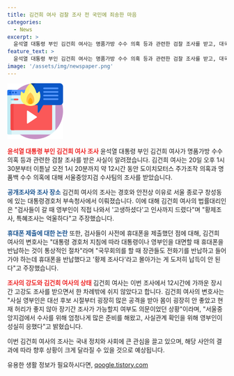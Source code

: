 ```yaml
---
title: 김건희 여사 검찰 조사 전 국민에 죄송한 마음
categories:
  - News
excerpt: >
  윤석열 대통령 부인 김건희 여사는 명품가방 수수 의혹 등과 관련한 검찰 조사를 받고, 대국민 사과를 했다. 김 여사는 조사 중에도 심리적으로 힘든 상황임에도 불구하고 성실히 협조했으며, 12시간에 가까운 고강도 조사를 받았다. 또한, 대통령 경호처에 대한 안타까운 상황에 대해 안타까움을 표현하기도 했다. 
feature_text: >
  윤석열 대통령 부인 김건희 여사는 명품가방 수수 의혹 등과 관련한 검찰 조사를 받고, 대국민 사과를 했다. 김 여사는 조사 중에도 심리적으로 힘든 상황임에도 불구하고 성실히 협조했으며, 12시간에 가까운 고강도 조사를 받았다. 또한, 대통령 경호처에 대한 안타까운 상황에 대해 안타까움을 표현하기도 했다. 
image: '/assets/img/newspaper.png'
---
```


<p><img src="/assets/img/news.png" alt="rentncar 속보" /></p>

<p><b><span style="color: #ee2323;">윤석열 대통령 부인 김건희 여사 조사</span></b>
윤석열 대통령 부인 김건희 여사가 명품가방 수수 의혹 등과 관련한 검찰 조사를 받은 사실이 알려졌습니다. 김건희 여사는 20일 오후 1시30분부터 이튿날 오전 1시 20분까지 약 12시간 동안 도이치모터스 주가조작 의혹과 명품백 수수 의혹에 대해 서울중앙지검 수사팀의 조사를 받았습니다.</p>

<p><b><span style="color: #1a5490;">공개조사와 조사 장소</span></b>
김건희 여사의 조사는 경호와 안전상 이유로 서울 종로구 창성동에 있는 대통령경호처 부속청사에서 이뤄졌습니다. 이에 대해 김건희 여사의 법률대리인은 "검사들이 갈 때 영부인이 직접 나와서 '고생하셨다'고 인사까지 드렸다"며 "황제조사, 특혜조사는 억울하다"고 주장했습니다.</p>

<p><b><span style="color: #1a5490;">휴대폰 제출에 대한 논란</span></b>
또한, 검사들이 사전에 휴대폰을 제출했던 점에 대해, 김건희 여사의 변호사는 "대통령 경호처 지침에 따라 대통령이나 영부인을 대면할 때 휴대폰을 반납하는 것이 통상적인 절차"라며 "국무회의를 할 때 장관들도 전화기를 반납하고 들어가야 하는데 휴대폰을 반납했다고 '황제 조사다'라고 몰아가는 게 도저히 납득이 안 된다"고 주장했습니다.</p>

<p><b><span style="color: #ee2323;">조사의 강도와 김건희 여사의 상태</span></b>
김건희 여사는 이번 조사에서 12시간에 가까운 장시간 고강도 조사를 받으면서 한 차례밖에 쉬지 않았다고 합니다. 김건희 여사의 변호사는 "사실 영부인은 대선 후보 시절부터 굉장히 많은 공격을 받아 몸이 굉장히 안 좋았고 현재 허리가 좋지 않아 장기간 조사가 가능할지 여부도 의문이었던 상황"이라며, "서울중앙지검에서 수사를 위해 엄청나게 많은 준비를 해왔고, 사실관계 확인을 위해 영부인이 성실히 응했다"고 밝혔습니다.</p>

<p>이번 김건희 여사의 조사는 국내 정치와 사회에 큰 관심을 끌고 있으며, 해당 사안의 결과에 따라 향후 상황이 크게 달라질 수 있을 것으로 예상됩니다.</p>
유용한 생활 정보가 필요하시다면, <a href="https://qoogle.tistory.com" rel="dofollow">qoogle.tistory.com</a>


